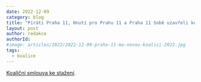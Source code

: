 ```yaml
---
date: 2022-12-09
category: blog
title: "Piráti Praha 11, Hnutí pro Prahu 11 a Praha 11 Sobě uzavřeli koaliční smlouvu"
layout: post
author: redakce
authorId: 
#image: articles/2022/2022-12-09-praha-11-ma-novou-koalici-2022.jpg
tags: 
  - koalice
---
```


[Koaliční smlouva ke stažení](https://a.pirati.cz/praha11/pdf/Koali%C4%8Dn%C3%AD%20smlouva%20HPP%2BP11S%2BPir.pdf).
